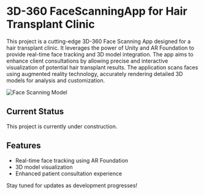 # 3D-360 FaceScanningApp for Hair Transplant Clinic

This project is a cutting-edge 3D-360 Face Scanning App designed for a hair transplant clinic. It leverages the power of Unity and AR Foundation to provide real-time face tracking and 3D model integration. The app aims to enhance client consultations by allowing precise and interactive visualization of potential hair transplant results. The application scans faces using augmented reality technology, accurately rendering detailed 3D models for analysis and customization.

![Face Scanning Model](https://github.com/andrevmoreno/FaceScanningApp/headforprintingdecimated.png)

## Current Status
This project is currently under construction.

## Features
- Real-time face tracking using AR Foundation
- 3D model visualization
- Enhanced patient consultation experience

Stay tuned for updates as development progresses!
